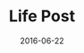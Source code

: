---
layout: post
title: "Life Post"
date:   2016-06-22
desc: "This is a sample post"
categories: [Life]
---